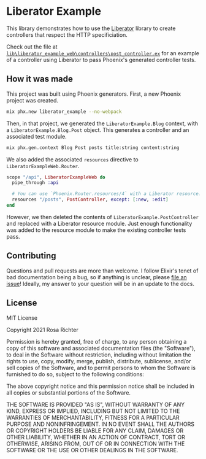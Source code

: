 # Liberator Example

This library demonstrates how to use the [Liberator] library to create controllers that respect the HTTP specificiation.

[Liberator]: https://github.com/Cantido/liberator

Check out the file at
[`lib\liberator_example_web\controllers\post_controller.ex`](https://github.com/Cantido/liberator_example/blob/main/lib/liberator_example_web/controllers/post_controller.ex)
for an example of a controller using Liberator to pass Phoenix's generated controller tests.

## How it was made

This project was built using Phoenix generators.
First, a new Phoenix project was created.

```sh
mix phx.new liberator_example --no-webpack
```

Then, in that project, we generated the `LiberatorExample.Blog` context, with a `LiberatorExample.Blog.Post` object.
This generates a controller and an associated test module.

```sh
mix phx.gen.context Blog Post posts title:string content:string
```

We also added the associated `resources` directive to `LiberatorExampleWeb.Router`.

```elixir
scope "/api", LiberatorExampleWeb do
  pipe_through :api

  # You can use `Phoenix.Router.resources/4` with a Liberator resource.
  resources "/posts", PostController, except: [:new, :edit]
end
```

However, we then deleted the contents of `LiberatorExample.PostController` and replaced with a Liberator resource module.
Just enough functionality was added to the resource module to make the existing controller tests pass.

## Contributing

Questions and pull requests are more than welcome.
I follow Elixir's tenet of bad documentation being a bug,
so if anything is unclear, please [file an issue](https://github.com/Cantido/liberator_example/issues/new)!
Ideally, my answer to your question will be in an update to the docs.

## License

MIT License

Copyright 2021 Rosa Richter

Permission is hereby granted, free of charge, to any person obtaining a copy of this software and associated documentation files (the "Software"), to deal in the Software without restriction, including without limitation the rights to use, copy, modify, merge, publish, distribute, sublicense, and/or sell copies of the Software, and to permit persons to whom the Software is furnished to do so, subject to the following conditions:

The above copyright notice and this permission notice shall be included in all copies or substantial portions of the Software.

THE SOFTWARE IS PROVIDED "AS IS", WITHOUT WARRANTY OF ANY KIND, EXPRESS OR IMPLIED, INCLUDING BUT NOT LIMITED TO THE WARRANTIES OF MERCHANTABILITY, FITNESS FOR A PARTICULAR PURPOSE AND NONINFRINGEMENT. IN NO EVENT SHALL THE AUTHORS OR COPYRIGHT HOLDERS BE LIABLE FOR ANY CLAIM, DAMAGES OR OTHER LIABILITY, WHETHER IN AN ACTION OF CONTRACT, TORT OR OTHERWISE, ARISING FROM, OUT OF OR IN CONNECTION WITH THE SOFTWARE OR THE USE OR OTHER DEALINGS IN THE SOFTWARE.
